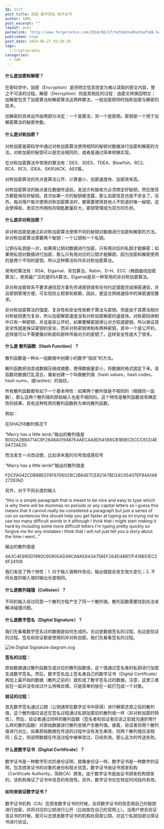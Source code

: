 ```yaml
---
ID: 2177
post_title: 加密-数字签名-电子证书
author: SAML
post_excerpt: ""
layout: post
permalink: 'http://www.forgerockcn.com/2018/06/27/%e5%8a%a0%e5%af%86-%e6%95%b0%e5%ad%97%e7%ad%be%e5%90%8d-%e7%94%b5%e5%ad%90%e8%af%81%e4%b9%a6/'
published: true
post_date: 2018-06-27 03:30:38
tags:
  - Cryptography
categories:
  - IAM
---
```

#### 什么是加密和解密？

在密码学中，加密（Encryption）是将明文信息改变为难以读取的密文内容，使之不可读的过程。解密（Decryption）则是其相反的过程：由密文转换回明文；加解密包含了加密算法和解密算法这两种算法，一般加密即同时指称加密与解密的技术。 

加解密的具体运作由两部分决定：一个是算法，另一个是密钥。密钥是一个用于加解密算法的秘密参数。 

#### 什么是对称加密？

对称加密是密码学中通过对称加密算法使用相同的秘钥对数据进行加密和解密的方法。对称加密的秘钥可以是完全相同的，或者是通过简单转换实现。 

在对称加密算法中常用的算法有：DES、3DES、TDEA、Blowfish、RC2、RC4、RC5、IDEA、SKIPJACK、AES等。 

对称加密算法的优点是算法公开、计算量小、加密速度快、加密效率高。 

对称加密算法的缺点是在数据传送前，发送方和接收方必须商定好秘钥，然后使双方都能保存好秘钥。其次如果一方的秘钥被泄露，那么加密信息也就不安全了。另外，每对用户每次使用对称加密算法时，都需要使用其他人不知道的唯一秘钥，这会使得收、发双方所拥有的钥匙数量巨大，密钥管理成为双方的负担。 

#### 什么是非对称加密？

非对称加密是通过非对称加密算法使用不同的秘钥对数据进行加密和解密的方法。非对称加密算法需要两个秘钥：一个公钥和一个私钥。 

公钥与私钥是一对，如果用公钥对数据进行加密，只有用对应的私钥才能解密；如果用私钥对数据进行加密，那么只有用对应的公钥才能解密。因为加密和解密使用的是两个不同的密钥，所以这种算法叫作非对称加密算法。 

常用的算法有：RSA、Elgamal、背包算法、Rabin、D-H、ECC（椭圆曲线加密算法）。使用最广泛的是RSA算法，Elgamal是另一种常用的非对称加密算法。 

非对称加密体系不要求通信双方事先传递密钥或有任何约定就能完成保密通信，并且密钥管理方便，可实现防止假冒和抵赖，因此，更适合网络通信中的保密通信要求。 

非对称加密算法的强度、复杂性和安全性依赖于算法与密钥。但是由于其算法相对对称秘钥更为复杂，所以加密解密速度没有对称加密解密的速度快。对称密码体制中只有一种密钥，并且是非公开的，如果要解密就得让对方知道密钥。所以保证其安全性就是保证密钥的安全，而非对称密钥体制有两种密钥，其中一个是公开的，这样就可以不需要像对称密码那样传输对方的密钥了。这样安全性就大了很多。 

#### 什么是 散列函数（Hash Function）？

散列函数是一种从一组数据中创建小的数字“指纹”的方法。 

散列函数把消息或数据压缩成摘要，使得数据量变小，将数据的格式固定下来。该函数将数据打乱混合，重新创建一个叫做散列值（hash values，hash codes，hash sums，或hashes）的指纹。 

所有散列函数都有如下一个基本特性：如果两个散列值是不相同的（根据同一函数），那么这两个散列值的原始输入也是不相同的。这个特性是散列函数具有确定性的结果，具有这种性质的散列函数称为单向散列函数。 

例如： 

在SHA256散列情况下 

“Marry has a little lamb.”输出的散列值是B002A2BBA714C9F2848A019487E4AECAA9D54566CB1B9ECECCC6CD4E0A72AE20 

而当发生一点改动使，比如讲末尾的句号改成感叹号 

“Marry has a little lamb!”输出的散列值是 

FDCFA042CDB88E074F6706029C2B84E7CE821A7BD24C05407EF94A14827297AD 

另外，对于不同长度的输入 

“this is a simple paragraph that is meant to be nice and easy to type which is why there will be mommas no periods or any capital letters so i guess this means that it cannot really be considered a paragraph but just a series of run on sentences this should help you get faster at typing as im trying not to use too many difficult words in it although i think that i might start making it hard by including some more difficult letters I'm typing pretty quickly so forgive me for any mistakes i think that i will not just tell you a story about the time i went...” 

输出的散列值是 

4A3C4E99DD1980C60905AD49CA8AE843A756EF264D48B17F418B51EC26F24108 

我们发现了两个特性：1. 对于输入值稍作改动，输出值就会发生很大变化；2. 不同长度的输入值的输出长度相同。 

#### 什么是散列碰撞（Collision）？

不同的输入经过同意一个散列方程产生了同一个散列值。散列函数需要找到办法来解决碰撞问题。 

#### 什么是数字签名（Digital Signature）？

我们先看看数字签名过的数据是如何生成的。左边是数据签名的过程，右边是验证的过程。签名和验证都是使用的非对称加密。我们先看看签名的过程。 

<img src="http://www.forgerockcn.com/wp-content/uploads/2018/06/iledigital-signature-diagram-svg-2.png" class="wp-image-2178" alt="ile:Digital Signature diagram.svg" /> 

**签名的过程：** 

原始数据通过散列函数生成对应的散列函数值，这个值通过签名者的私钥进行加密生成数字签名。然后，数字签名加上签名者自己的数字证书（Digital Certificate）再加上最开始的数据（散列之前的）就形成了数字签名过的数据。注意，这里三者加在一起并没有经过什么特殊处理，只是简单的放在一起打包成一个对象。 

**验证的过程：** 

首先数字签名通过公钥（公钥通常在数字证书中获得）进行解密还原之前的散列值，这个散列值应该还在签名过程通过私钥加密前的散列值一样（非对称加密的特性）。然后，验证者通过同样的散列函数（签名者和验证者应该之前就沟通好用什么样的散列函数）对原始数据进行散列变换产生散列值。接着，验证者将两个散列值进行对比，如果原始数据在传送的过程中没有发生串改，则两个散列值应该相同；反之，则说明数据在传送过程中被串改过，已经失效。那么这次的传送失败。 

#### 什么是数字证书（Digital Certificate）？

数字证书是一种数字形式的身份证明，就像身份证一样。数字证书是一种数字的证明，包含颁发证书的对象的身份和相关信息。数字证书由证书颁发机构（Certificate Authority，简称CA）颁发。由于数字证书是由证书颁发机构颁发的，该机构保证了证书中信息的有效性。另外，数字证书仅在特定时间段内有效。 

#### 如何来验证数字证书？

数字证书机构（CA）在颁发数字证书的时候，会将数字证书的信息用自己的秘钥进行加密，并将对应的公钥进行公开（比如放在自己的官网上）。当用户想去验证该证书的时候，就可以去颁发数字证书的机构处获取公钥，对这个私钥加密过得证书进行验证。